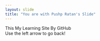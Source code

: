 ```yaml
---
layout: slide
title: "You are with Pushp Ratan's Slide"
---
```

This My Learning Site By GitHub   
Use the left arrow to go back!
